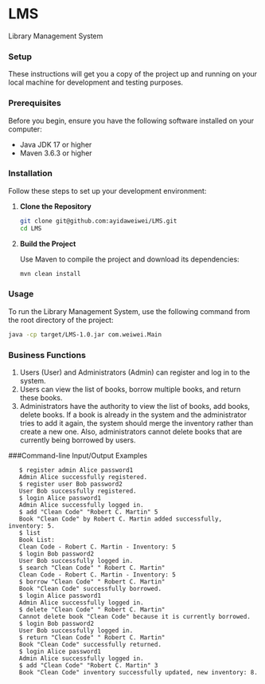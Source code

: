 # LMS
Library Management System



### Setup

These instructions will get you a copy of the project up and running on your local machine for development and testing purposes.

### Prerequisites

Before you begin, ensure you have the following software installed on your computer:

- Java JDK 17 or higher
- Maven 3.6.3 or higher

### Installation

Follow these steps to set up your development environment:

1. **Clone the Repository**

    ```bash
    git clone git@github.com:ayidaweiwei/LMS.git
    cd LMS
    ```

2. **Build the Project**

   Use Maven to compile the project and download its dependencies:

    ```bash
    mvn clean install
    ```

### Usage

To run the Library Management System, use the following command from the root directory of the project:

```bash
java -cp target/LMS-1.0.jar com.weiwei.Main
```

### Business	Functions
1. Users	(User)	and	Administrators	(Admin)	can	register	and	log	in	to	the	system.
2. Users	can	view	the	list	of	books,	borrow	multiple	books,	and	return	these	books.
3. Administrators	have	the	authority	to	view	the	list	of	books,	add	books,	delete
   books.	If	a	book	is	already	in	the	system	and	the	administrator	tries	to	add	it
   again,	the	system	should	merge	the	inventory	rather	than	create	a	new	one.	Also,
   administrators	cannot	delete	books	that	are	currently	being	borrowed	by	users.


###Command-line	Input/Output	Examples
```
   $ register admin Alice password1  
   Admin Alice successfully registered.  
   $ register user Bob password2  
   User Bob successfully registered.  
   $ login Alice password1  
   Admin Alice successfully logged in.  
   $ add "Clean Code" "Robert C. Martin" 5  
   Book "Clean Code" by Robert C. Martin added successfully, inventory: 5.  
   $ list  
   Book List:  
   Clean Code - Robert C. Martin - Inventory: 5  
   $ login Bob password2  
   User Bob successfully logged in.  
   $ search "Clean Code" " Robert C. Martin"  
   Clean Code - Robert C. Martin - Inventory: 5  
   $ borrow "Clean Code" " Robert C. Martin"  
   Book "Clean Code" successfully borrowed.  
   $ login Alice password1  
   Admin Alice successfully logged in.  
   $ delete "Clean Code" " Robert C. Martin"  
   Cannot delete book "Clean Code" because it is currently borrowed.  
   $ login Bob password2  
   User Bob successfully logged in.  
   $ return "Clean Code" " Robert C. Martin"  
   Book "Clean Code" successfully returned.  
   $ login Alice password1  
   Admin Alice successfully logged in.  
   $ add "Clean Code" "Robert C. Martin" 3  
   Book "Clean Code" inventory successfully updated, new inventory: 8.  
 ```